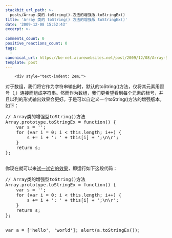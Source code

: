 ```yaml
---
stackbit_url_path: >-
  posts/Array-类的-toString()-方法的增强版-toStringEx()
title: 'Array 类的 toString() 方法的增强版 toStringEx()'
date: '2009-12-08 15:52:43'
excerpt: >-
  
comments_count: 0
positive_reactions_count: 0
tags: 
  - 
canonical_url: https://be-net.azurewebsites.net/post/2009/12/08/Array-类的-toString()-方法的增强版-toStringEx()
template: post
---
```


        <div style="text-indent: 2em;">
<p>对于数组，我们将它作为字符串输出时，默认的toString()方法，仅将其元素用逗号（,）连接而组成字符串。然而作为数组，我们更希望看到每个元素的标号，并且以列的形式输出效果会更好。于是可以自定义一个toString()方法的增强版本。如下：</p>
<pre class="brush: javascript" style="text-indent: 0;">// Array类的增强型toString()方法
Array.prototype.toStringEx = function() {
    var s = '';
    for (var i = 0; i &lt; this.length; i++) {
        s += i + ': ' + this[i] + ';\n\r';
    }
    return s;
};

</pre>
<p>你现在就可以来<a href="http://www.myfootprints.cn/javascript/default.asp?s=%2F%2F%20Array%E7%B1%BB%E7%9A%84%E5%A2%9E%E5%BC%BA%E5%9E%8BtoString()%E6%96%B9%E6%B3%95%0D%0AArray.prototype.toStringEx%20%3D%20function()%20%7B%0D%0A%20%20%20%20var%20s%20%3D%20''%3B%0D%0A%20%20%20%20for%20(var%20i%20%3D%200%3B%20i%20%3C%20this.length%3B%20i%2B%2B)%20%7B%0D%0A%20%20%20%20%20%20%20%20s%20%2B%3D%20i%20%2B%20'%3A%20'%20%2B%20this%5Bi%5D%20%2B%20'%3B%5Cn%5Cr'%3B%0D%0A%20%20%20%20%7D%0D%0A%20%20%20%20return%20s%3B%0D%0A%7D%3B%0D%0A%0D%0Avar%20a%20%3D%20%5B'hello'%2C%20'world'%5D%3B%0D%0Aalert(a.toStringEx())%3B%0D%0A" target="_blank" title="点击这里直接运行">试一试它的效果</a>，即运行如下这段代码：</p>
<pre class="brush: javascript" style="text-indent: 0;">// Array类的增强型toString()方法
Array.prototype.toStringEx = function() {
    var s = '';
    for (var i = 0; i &lt; this.length; i++) {
        s += i + ': ' + this[i] + ';\n\r';
    }
    return s;
};

var a = ['hello', 'world'];
alert(a.toStringEx());
</pre>
</div>
      
